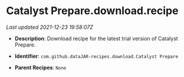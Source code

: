 # Catalyst Prepare.download.recipe

_Last updated 2021-12-23 19:58:07Z_

- **Description**: Download recipe for the latest trial version of Catalyst Prepare.

- **Identifier**: `com.github.dataJAR-recipes.download.Catalyst Prepare`

- **Parent Recipes**: `None`